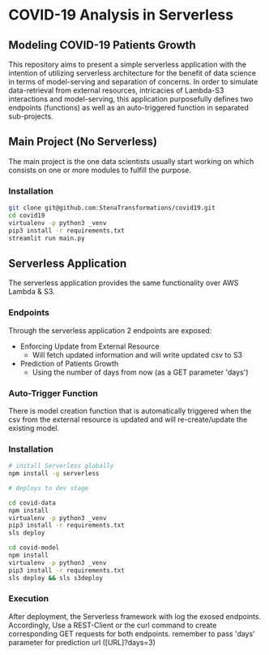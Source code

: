 # COVID-19 Analysis in Serverless

## Modeling COVID-19 Patients Growth

This repository aims to present a simple serverless application with the intention of utilizing serverless architecture for the benefit of data science in terms of model-serving and separation of concerns.
In order to simulate data-retrieval from external resources, intricacies of Lambda-S3 interactions and model-serving, this application purposefully defines two endpoints (functions) as well as an auto-triggered function in separated sub-projects.

## Main Project (No Serverless)

The main project is the one data scientists usually start working on which consists on one or more modules to fulfill the purpose.

### Installation

```bash
git clone git@github.com:StenaTransformations/covid19.git
cd covid19
virtualenv -p python3 _venv
pip3 install -r requirements.txt
streamlit run main.py
```

## Serverless Application

The serverless application provides the same functionality over AWS Lambda & S3.

### Endpoints

Through the serverless application 2 endpoints are exposed:

- Enforcing Update from External Resource
  - Will fetch updated information and will write updated csv to S3
- Prediction of Patients Growth
  - Using the number of days from now (as a GET parameter 'days')

### Auto-Trigger Function

There is model creation function that is automatically triggered when the csv from the external resource is updated and will re-create/update the existing model.

### Installation

```bash
# install Serverless globally
npm install -g serverless

# deploys to dev stage

cd covid-data
npm install
virtualenv -p python3 _venv
pip3 install -r requirements.txt
sls deploy

cd covid-model
npm install
virtualenv -p python3 _venv
pip3 install -r requirements.txt
sls deploy && sls s3deploy
```

### Execution

After deployment, the Serverless framework with log the exosed endpoints. Accordingly, Use a REST-Client or the curl command to create corresponding GET requests for both endpoints. remember to pass 'days' parameter for prediction url ([URL]?days=3)
